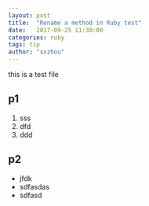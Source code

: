 ```yaml
---
layout: post
title:  "Rename a method in Ruby test"
date:   2017-09-25 11:30:00
categories: ruby
tags: tip
author: "sxzhou"
---
```


this is a test file

## p1
1. sss
2. dfd
3. ddd

## p2
* jfdk
* sdfasdas
* sdfasd
